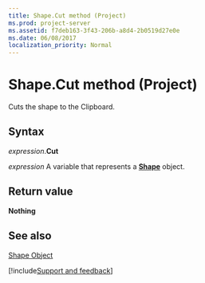 ```yaml
---
title: Shape.Cut method (Project)
ms.prod: project-server
ms.assetid: f7deb163-3f43-206b-a8d4-2b0519d27e0e
ms.date: 06/08/2017
localization_priority: Normal
---
```



# Shape.Cut method (Project)
Cuts the shape to the Clipboard.

## Syntax

_expression_.**Cut**

_expression_ A variable that represents a **[Shape](Project.Shape.md)** object.


## Return value

 **Nothing**


## See also


[Shape Object](Project.shape.md)

[!include[Support and feedback](~/includes/feedback-boilerplate.md)]